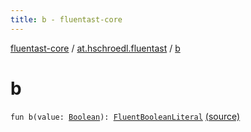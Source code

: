 ```yaml
---
title: b - fluentast-core
---
```


[fluentast-core](../index.html) / [at.hschroedl.fluentast](index.html) / [b](.)

# b

`fun b(value: `[`Boolean`](https://kotlinlang.org/api/latest/jvm/stdlib/kotlin/-boolean/index.html)`): `[`FluentBooleanLiteral`](../at.hschroedl.fluentast.ast.expression/-fluent-boolean-literal/index.html) [(source)](http://github.com/hschroedl/fluentast/tree/master/core/at.hschroedl.fluentast/Fluentast.kt#L32)